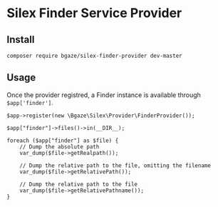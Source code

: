 # Silex Finder Service Provider

## Install

    composer require bgaze/silex-finder-provider dev-master
 
## Usage

Once the provider registred, a Finder instance is available through `$app['finder']`.

    $app->register(new \Bgaze\Silex\Provider\FinderProvider());
    
    $app["finder"]->files()->in(__DIR__);
    
    foreach ($app["finder"] as $file) {
        // Dump the absolute path
        var_dump($file->getRealpath());

        // Dump the relative path to the file, omitting the filename
        var_dump($file->getRelativePath());

        // Dump the relative path to the file
        var_dump($file->getRelativePathname());
    }
